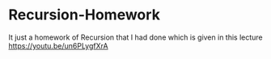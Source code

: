 # Recursion-Homework
It just a homework of Recursion that I had done which is given in this lecture
https://youtu.be/un6PLygfXrA
